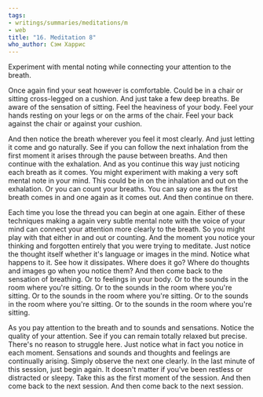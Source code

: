 ```yaml
---
tags:
- writings/summaries/meditations/m
- web
title: "16. Meditation 8"
who_author: Сэм Харрис
---
```


Experiment with mental noting while connecting your attention to the breath.

Once again find your seat however is comfortable. Could be in a chair or sitting cross-legged on a cushion. And just take a few deep breaths. Be aware of the sensation of sitting. Feel the heaviness of your body. Feel your hands resting on your legs or on the arms of the chair. Feel your back against the chair or against your cushion. 

And then notice the breath wherever you feel it most clearly. And just letting it come and go naturally. See if you can follow the next inhalation from the first moment it arises through the pause between breaths. And then continue with the exhalation. And as you continue this way just noticing each breath as it comes. You might experiment with making a very soft mental note in your mind. This could be in on the inhalation and out on the exhalation. Or you can count your breaths. You can say one as the first breath comes in and one again as it comes out. And then continue on there. 

Each time you lose the thread you can begin at one again. Either of these techniques making a again very subtle mental note with the voice of your mind can connect your attention more clearly to the breath. So you might play with that either in and out or counting. And the moment you notice your thinking and forgotten entirely that you were trying to meditate. Just notice the thought itself whether it's language or images in the mind. Notice what happens to it. See how it dissipates. Where does it go? Where do thoughts and images go when you notice them? And then come back to the sensation of breathing. Or to feelings in your body. Or to the sounds in the room where you're sitting. Or to the sounds in the room where you're sitting. Or to the sounds in the room where you're sitting. Or to the sounds in the room where you're sitting. Or to the sounds in the room where you're sitting. 

As you pay attention to the breath and to sounds and sensations. Notice the quality of your attention. See if you can remain totally relaxed but precise. There's no reason to struggle here. Just notice what in fact you notice in each moment. Sensations and sounds and thoughts and feelings are continually arising. Simply observe the next one clearly. In the last minute of this session, just begin again. It doesn't matter if you've been restless or distracted or sleepy. Take this as the first moment of the session. And then come back to the next session. And then come back to the next session. 